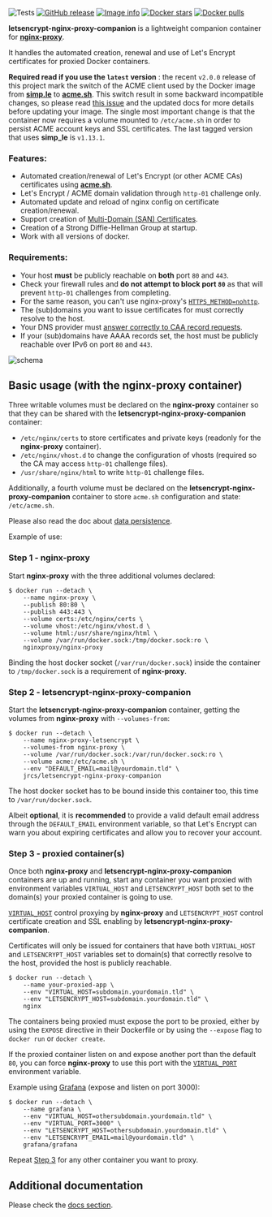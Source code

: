 ![Tests](https://github.com/nginx-proxy/docker-letsencrypt-nginx-proxy-companion/workflows/Tests/badge.svg)
[![GitHub release](https://img.shields.io/github/release/nginx-proxy/docker-letsencrypt-nginx-proxy-companion.svg)](https://github.com/nginx-proxy/docker-letsencrypt-nginx-proxy-companion/releases)
[![Image info](https://images.microbadger.com/badges/image/jrcs/letsencrypt-nginx-proxy-companion.svg)](https://hub.docker.com/r/jrcs/letsencrypt-nginx-proxy-companion "Click to view the image on Docker Hub")
[![Docker stars](https://img.shields.io/docker/stars/jrcs/letsencrypt-nginx-proxy-companion.svg)](https://hub.docker.com/r/jrcs/letsencrypt-nginx-proxy-companion "Click to view the image on Docker Hub")
[![Docker pulls](https://img.shields.io/docker/pulls/jrcs/letsencrypt-nginx-proxy-companion.svg)](https://hub.docker.com/r/jrcs/letsencrypt-nginx-proxy-companion "Click to view the image on Docker Hub")

**letsencrypt-nginx-proxy-companion** is a lightweight companion container for [**nginx-proxy**](https://github.com/nginx-proxy/nginx-proxy).

It handles the automated creation, renewal and use of Let's Encrypt certificates for proxied Docker containers.

**Required read if you use the `latest` version** : the recent `v2.0.0` release of this project mark the switch of the ACME client used by the Docker image from [**simp.le**](https://github.com/zenhack/simp_le) to [**acme.sh**](https://github.com/acmesh-official/acme.sh). This switch result in some backward incompatible changes, so please read [this issue](https://github.com/nginx-proxy/docker-letsencrypt-nginx-proxy-companion/issues/510) and the updated docs for more details before updating your image. The single most important change is that the container now requires a volume mounted to `/etc/acme.sh` in order to persist ACME account keys and SSL certificates. The last tagged version that uses **simp_le** is `v1.13.1`.

### Features:
* Automated creation/renewal of Let's Encrypt (or other ACME CAs) certificates using [**acme.sh**](https://github.com/acmesh-official/acme.sh).
* Let's Encrypt / ACME domain validation through `http-01` challenge only.
* Automated update and reload of nginx config on certificate creation/renewal.
* Support creation of [Multi-Domain (SAN) Certificates](https://github.com/nginx-proxy/docker-letsencrypt-nginx-proxy-companion/blob/master/docs/Let's-Encrypt-and-ACME.md#multi-domains-certificates).
* Creation of a Strong Diffie-Hellman Group at startup.
* Work with all versions of docker.

### Requirements:
* Your host **must** be publicly reachable on **both** port `80` and `443`.
* Check your firewall rules and **do not attempt to block port `80`** as that will prevent `http-01` challenges from completing.
* For the same reason, you can't use nginx-proxy's [`HTTPS_METHOD=nohttp`](https://github.com/nginx-proxy/nginx-proxy#how-ssl-support-works).
* The (sub)domains you want to issue certificates for must correctly resolve to the host.
* Your DNS provider must [answer correctly to CAA record requests](https://letsencrypt.org/docs/caa/).
* If your (sub)domains have AAAA records set, the host must be publicly reachable over IPv6 on port `80` and `443`.

![schema](https://github.com/nginx-proxy/docker-letsencrypt-nginx-proxy-companion/blob/master/schema.png)

## Basic usage (with the nginx-proxy container)

Three writable volumes must be declared on the **nginx-proxy** container so that they can be shared with the **letsencrypt-nginx-proxy-companion** container:

* `/etc/nginx/certs` to store certificates and private keys (readonly for the **nginx-proxy** container).
* `/etc/nginx/vhost.d` to change the configuration of vhosts (required so the CA may access `http-01` challenge files).
* `/usr/share/nginx/html` to write `http-01` challenge files.

Additionally, a fourth volume must be declared on the **letsencrypt-nginx-proxy-companion** container to store `acme.sh` configuration and state: `/etc/acme.sh`.

Please also read the doc about [data persistence](./docs/Persistent-data.md).

Example of use:

### Step 1 - nginx-proxy

Start **nginx-proxy** with the three additional volumes declared:

```shell
$ docker run --detach \
    --name nginx-proxy \
    --publish 80:80 \
    --publish 443:443 \
    --volume certs:/etc/nginx/certs \
    --volume vhost:/etc/nginx/vhost.d \
    --volume html:/usr/share/nginx/html \
    --volume /var/run/docker.sock:/tmp/docker.sock:ro \
    nginxproxy/nginx-proxy
```

Binding the host docker socket (`/var/run/docker.sock`) inside the container to `/tmp/docker.sock` is a requirement of **nginx-proxy**.

### Step 2 - letsencrypt-nginx-proxy-companion

Start the **letsencrypt-nginx-proxy-companion** container, getting the volumes from **nginx-proxy** with `--volumes-from`:

```shell
$ docker run --detach \
    --name nginx-proxy-letsencrypt \
    --volumes-from nginx-proxy \
    --volume /var/run/docker.sock:/var/run/docker.sock:ro \
    --volume acme:/etc/acme.sh \
    --env "DEFAULT_EMAIL=mail@yourdomain.tld" \
    jrcs/letsencrypt-nginx-proxy-companion
```

The host docker socket has to be bound inside this container too, this time to `/var/run/docker.sock`.

Albeit **optional**, it is **recommended** to provide a valid default email address through the `DEFAULT_EMAIL` environment variable, so that Let's Encrypt can warn you about expiring certificates and allow you to recover your account.

### Step 3 - proxied container(s)

Once both **nginx-proxy** and **letsencrypt-nginx-proxy-companion** containers are up and running, start any container you want proxied with environment variables `VIRTUAL_HOST` and `LETSENCRYPT_HOST` both set to the domain(s) your proxied container is going to use.

[`VIRTUAL_HOST`](https://github.com/nginx-proxy/nginx-proxy#usage) control proxying by **nginx-proxy** and `LETSENCRYPT_HOST` control certificate creation and SSL enabling by **letsencrypt-nginx-proxy-companion**.

Certificates will only be issued for containers that have both `VIRTUAL_HOST` and `LETSENCRYPT_HOST` variables set to domain(s) that correctly resolve to the host, provided the host is publicly reachable.

```shell
$ docker run --detach \
    --name your-proxied-app \
    --env "VIRTUAL_HOST=subdomain.yourdomain.tld" \
    --env "LETSENCRYPT_HOST=subdomain.yourdomain.tld" \
    nginx
```

The containers being proxied must expose the port to be proxied, either by using the `EXPOSE` directive in their Dockerfile or by using the `--expose` flag to `docker run` or `docker create`.

If the proxied container listen on and expose another port than the default `80`, you can force **nginx-proxy** to use this port with the [`VIRTUAL_PORT`](https://github.com/nginx-proxy/nginx-proxy#multiple-ports) environment variable.

Example using [Grafana](https://hub.docker.com/r/grafana/grafana/) (expose and listen on port 3000):

```shell
$ docker run --detach \
    --name grafana \
    --env "VIRTUAL_HOST=othersubdomain.yourdomain.tld" \
    --env "VIRTUAL_PORT=3000" \
    --env "LETSENCRYPT_HOST=othersubdomain.yourdomain.tld" \
    --env "LETSENCRYPT_EMAIL=mail@yourdomain.tld" \
    grafana/grafana
```

Repeat [Step 3](#step-3---proxied-containers) for any other container you want to proxy.

## Additional documentation

Please check the [docs section](https://github.com/nginx-proxy/docker-letsencrypt-nginx-proxy-companion/tree/master/docs).
